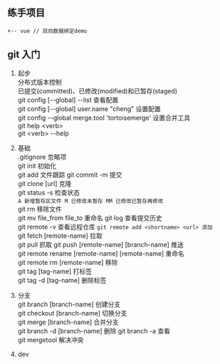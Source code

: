 ## 练手项目
```
+-- vue // 双向数据绑定demo
```

## git 入门
1. 起步  
分布式版本控制  
已提交(committed)、已修改(modified)和已暂存(staged)  
git config [--global] --list  查看配置  
git config [--global] user.name "cheng" 设置配置   
git config --global  merge.tool 'tortoisemerge'  设置合并工具  
git help \<verb\>  
git \<verb\> --help

2. 基础  
.gitignore  忽略项  
git init  初始化  
git add  文件跟踪
git commit -m  提交  
git clone [url]  克隆  
git status -s 检查状态  
` A 新增暂存区文件 M 已修改未暂存 MM 已修改已暂存再修改 `  
git rm 移除文件  
git mv file_from file_to 重命名
git log 查看提交历史  
git remote -v 查看远程仓库 `git remote add <shortname> <url> 添加`  
git fetch [remote-name] 拉取  
git pull 抓取
git push [remote-name] [branch-name] 推送  
git remote rename [remote-name] [remote-name] 重命名  
git remote rm [remote-name] 移除  
git tag [tag-name] 打标签  
git tag -d [tag-name] 删除标签

3. 分支  
git branch [branch-name] 创建分支  
git checkout [branch-name] 切换分支  
git merge [branch-name]  合并分支  
git branch -d [branch-name] 删除
git branch -a 查看  
git mergetool 解决冲突

4. dev
